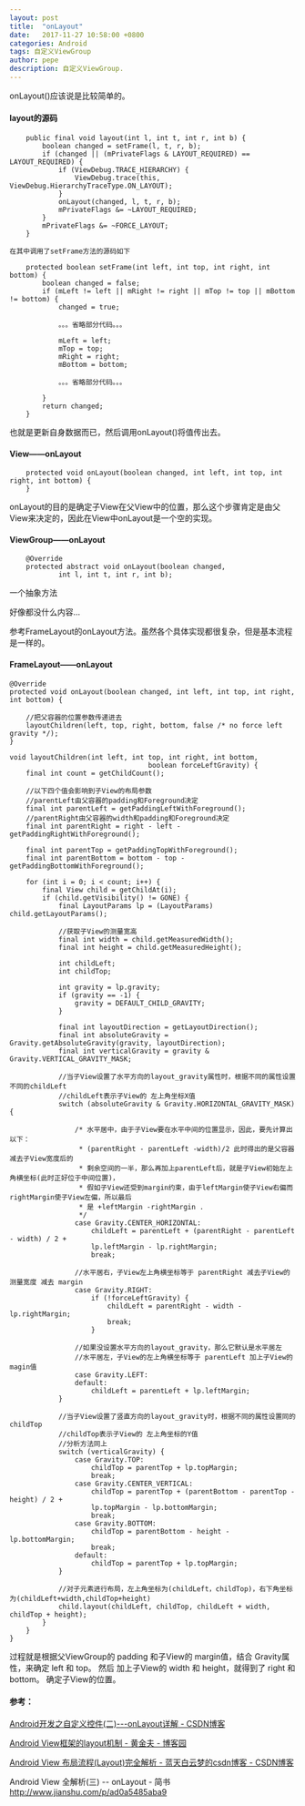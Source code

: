 ```yaml
---
layout: post
title:  "onLayout"
date:   2017-11-27 10:58:00 +0800
categories: Android
tags: 自定义ViewGroup
author: pepe
description: 自定义ViewGroup.
---
```


onLayout()应该说是比较简单的。

#### layout的源码
~~~
    public final void layout(int l, int t, int r, int b) {  
        boolean changed = setFrame(l, t, r, b);  
        if (changed || (mPrivateFlags & LAYOUT_REQUIRED) == LAYOUT_REQUIRED) {  
            if (ViewDebug.TRACE_HIERARCHY) {  
                ViewDebug.trace(this, ViewDebug.HierarchyTraceType.ON_LAYOUT);  
            }  
            onLayout(changed, l, t, r, b);  
            mPrivateFlags &= ~LAYOUT_REQUIRED;  
        }  
        mPrivateFlags &= ~FORCE_LAYOUT;  
    } 
~~~    
    在其中调用了setFrame方法的源码如下
~~~
    protected boolean setFrame(int left, int top, int right, int bottom) {  
        boolean changed = false;  
        if (mLeft != left || mRight != right || mTop != top || mBottom != bottom) {  
            changed = true;  
              
            。。。省略部分代码。。。  
  
            mLeft = left;  
            mTop = top;  
            mRight = right;  
            mBottom = bottom;  
              
            。。。省略部分代码。。。  
              
        }  
        return changed;  
    }
~~~
也就是更新自身数据而已，然后调用onLayout()将值传出去。

#### View——onLayout
~~~
    protected void onLayout(boolean changed, int left, int top, int right, int bottom) {  
    } 
~~~    
onLayout的目的是确定子View在父View中的位置，那么这个步骤肯定是由父View来决定的，因此在View中onLayout是一个空的实现。

#### ViewGroup——onLayout
~~~
    @Override  
    protected abstract void onLayout(boolean changed,  
            int l, int t, int r, int b);  
~~~
一个抽象方法

好像都没什么内容...

参考FrameLayout的onLayout方法。虽然各个具体实现都很复杂，但是基本流程是一样的。
#### FrameLayout——onLayout
~~~
@Override
protected void onLayout(boolean changed, int left, int top, int right, int bottom) {

    //把父容器的位置参数传递进去
    layoutChildren(left, top, right, bottom, false /* no force left gravity */);
}

void layoutChildren(int left, int top, int right, int bottom,
                                  boolean forceLeftGravity) {
    final int count = getChildCount();

    //以下四个值会影响到子View的布局参数
    //parentLeft由父容器的padding和Foreground决定
    final int parentLeft = getPaddingLeftWithForeground();
    //parentRight由父容器的width和padding和Foreground决定
    final int parentRight = right - left - getPaddingRightWithForeground();

    final int parentTop = getPaddingTopWithForeground();
    final int parentBottom = bottom - top - getPaddingBottomWithForeground();

    for (int i = 0; i < count; i++) {
        final View child = getChildAt(i);
        if (child.getVisibility() != GONE) {
            final LayoutParams lp = (LayoutParams) child.getLayoutParams();

            //获取子View的测量宽高
            final int width = child.getMeasuredWidth();
            final int height = child.getMeasuredHeight();

            int childLeft;
            int childTop;

            int gravity = lp.gravity;
            if (gravity == -1) {
                gravity = DEFAULT_CHILD_GRAVITY;
            }

            final int layoutDirection = getLayoutDirection();
            final int absoluteGravity = Gravity.getAbsoluteGravity(gravity, layoutDirection);
            final int verticalGravity = gravity & Gravity.VERTICAL_GRAVITY_MASK;

            //当子View设置了水平方向的layout_gravity属性时，根据不同的属性设置不同的childLeft
            //childLeft表示子View的 左上角坐标X值
            switch (absoluteGravity & Gravity.HORIZONTAL_GRAVITY_MASK) {

                /* 水平居中，由于子View要在水平中间的位置显示，因此，要先计算出以下：
                 * (parentRight - parentLeft -width)/2 此时得出的是父容器减去子View宽度后的
                 * 剩余空间的一半，那么再加上parentLeft后，就是子View初始左上角横坐标(此时正好位于中间位置)，
                 * 假如子View还受到margin约束，由于leftMargin使子View右偏而rightMargin使子View左偏，所以最后
                 * 是 +leftMargin -rightMargin .
                 */
                case Gravity.CENTER_HORIZONTAL:
                    childLeft = parentLeft + (parentRight - parentLeft - width) / 2 +
                    lp.leftMargin - lp.rightMargin;
                    break;

                //水平居右，子View左上角横坐标等于 parentRight 减去子View的测量宽度 减去 margin
                case Gravity.RIGHT:
                    if (!forceLeftGravity) {
                        childLeft = parentRight - width - lp.rightMargin;
                        break;
                    }

                //如果没设置水平方向的layout_gravity，那么它默认是水平居左
                //水平居左，子View的左上角横坐标等于 parentLeft 加上子View的magin值
                case Gravity.LEFT:
                default:
                    childLeft = parentLeft + lp.leftMargin;
            }

            //当子View设置了竖直方向的layout_gravity时，根据不同的属性设置同的childTop
            //childTop表示子View的 左上角坐标的Y值
            //分析方法同上
            switch (verticalGravity) {
                case Gravity.TOP:
                    childTop = parentTop + lp.topMargin;
                    break;
                case Gravity.CENTER_VERTICAL:
                    childTop = parentTop + (parentBottom - parentTop - height) / 2 +
                    lp.topMargin - lp.bottomMargin;
                    break;
                case Gravity.BOTTOM:
                    childTop = parentBottom - height - lp.bottomMargin;
                    break;
                default:
                    childTop = parentTop + lp.topMargin;
            }

            //对子元素进行布局，左上角坐标为(childLeft，childTop)，右下角坐标为(childLeft+width,childTop+height)
            child.layout(childLeft, childTop, childLeft + width, childTop + height);
        }
    }
}
~~~
过程就是根据父ViewGroup的 padding 和子View的 margin值，结合 Gravity属性，来确定 left 和 top。
然后 加上子View的 width 和 height，就得到了 right 和 bottom。
确定子View的位置。

#### 参考：

[Android开发之自定义控件(二)---onLayout详解 - CSDN博客](http://blog.csdn.net/dmk877/article/details/49632959)

[Android View框架的layout机制 - 黄金夫 - 博客园](http://www.cnblogs.com/xyhuangjinfu/p/5435253.html)

[Android View 布局流程(Layout)完全解析 - 蓝天白云梦的csdn博客 - CSDN博客](http://blog.csdn.net/a553181867/article/details/51524527)

Android View 全解析(三) -- onLayout - 简书
http://www.jianshu.com/p/ad0a5485aba9

